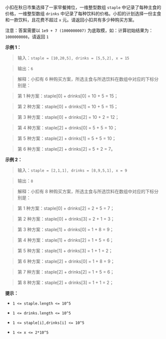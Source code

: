 小扣在秋日市集选择了一家早餐摊位，一维整型数组 `staple` 中记录了每种主食的价格，一维整型数组 `drinks` 中记录了每种饮料的价格。小扣的计划选择一份主食和一款饮料，且花费不超过 `x` 元。请返回小扣共有多少种购买方案。

注意：答案需要以 `1e9 + 7 (1000000007)` 为底取模，如：计算初始结果为：`1000000008`，请返回 `1`

**示例 1：**
>输入：`staple = [10,20,5], drinks = [5,5,2], x = 15`
>
>输出：`6`
>
>解释：小扣有 6 种购买方案，所选主食与所选饮料在数组中对应的下标分别是：
>第 1 种方案：staple[0] + drinks[0] = 10 + 5 = 15；
>第 2 种方案：staple[0] + drinks[1] = 10 + 5 = 15；
>第 3 种方案：staple[0] + drinks[2] = 10 + 2 = 12；
>第 4 种方案：staple[2] + drinks[0] = 5 + 5 = 10；
>第 5 种方案：staple[2] + drinks[1] = 5 + 5 = 10；
>第 6 种方案：staple[2] + drinks[2] = 5 + 2 = 7。

**示例 2：**
>输入：`staple = [2,1,1], drinks = [8,9,5,1], x = 9`
>
>输出：`8`
>
>解释：小扣有 8 种购买方案，所选主食与所选饮料在数组中对应的下标分别是：
>第 1 种方案：staple[0] + drinks[2] = 2 + 5 = 7；
>第 2 种方案：staple[0] + drinks[3] = 2 + 1 = 3；
>第 3 种方案：staple[1] + drinks[0] = 1 + 8 = 9；
>第 4 种方案：staple[1] + drinks[2] = 1 + 5 = 6；
>第 5 种方案：staple[1] + drinks[3] = 1 + 1 = 2；
>第 6 种方案：staple[2] + drinks[0] = 1 + 8 = 9；
>第 7 种方案：staple[2] + drinks[2] = 1 + 5 = 6；
>第 8 种方案：staple[2] + drinks[3] = 1 + 1 = 2；

**提示：**
+ `1 <= staple.length <= 10^5`
+ `1 <= drinks.length <= 10^5`
+ `1 <= staple[i],drinks[i] <= 10^5`
+ `1 <= x <= 2*10^5`